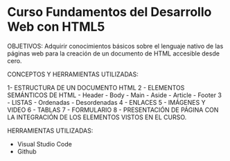 # Curso Fundamentos del Desarrollo Web con HTML5

OBJETIVOS:
Adquirir conocimientos básicos sobre el lenguaje nativo de las páginas web para la creación de un documento de HTML accesible desde cero.

CONCEPTOS Y HERRAMIENTAS UTILIZADAS:

1- ESTRUCTURA DE UN DOCUMENTO HTML
2 - ELEMENTOS SEMÁNTICOS DE HTML
    - Header
    - Body
    - Main
    - Aside
    - Article
    - Footer
3 - LISTAS 
    - Ordenadas 
    - Desordenadas
4 - ENLACES 
5 - IMÁGENES Y VIDEO 
6 - TABLAS
7 - FORMULARIO
8 - PRESENTACIÓN DE PÁGINA CON LA INTEGRACIÓN DE LOS ELEMENTOS VISTOS EN EL CURSO.

HERRAMIENTAS UTILIZADAS:
- Visual Studio Code
- Github
